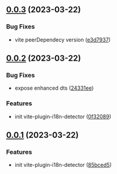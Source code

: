 ## [0.0.3](https://github.com/hemengke1997/ts-template/compare/v0.0.2...v0.0.3) (2023-03-22)


### Bug Fixes

* vite peerDependecy version ([e3d7937](https://github.com/hemengke1997/ts-template/commit/e3d793732c61edb703792f4868ed6c55037d125c))



## [0.0.2](https://github.com/hemengke1997/ts-template/compare/v0.0.1...v0.0.2) (2023-03-22)


### Bug Fixes

* expose enhanced dts ([24331ee](https://github.com/hemengke1997/ts-template/commit/24331ee0babdb2850d257d7f0e7a1af976841498))


### Features

* init vite-plugin-i18n-detector ([0f32089](https://github.com/hemengke1997/ts-template/commit/0f320890a40cfb28e8a73d2fed0f93df7bacd019))



## [0.0.1](https://github.com/hemengke1997/ts-template/compare/85bced567e7658e6f730cd585de968f847090dfa...v0.0.1) (2023-03-22)


### Features

* init vite-plugin-i18n-detector ([85bced5](https://github.com/hemengke1997/ts-template/commit/85bced567e7658e6f730cd585de968f847090dfa))



